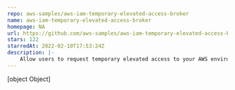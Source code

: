 ```yaml
---
repo: aws-samples/aws-iam-temporary-elevated-access-broker
name: aws-iam-temporary-elevated-access-broker
homepage: NA
url: https://github.com/aws-samples/aws-iam-temporary-elevated-access-broker
stars: 122
starredAt: 2022-02-10T17:53:24Z
description: |-
    Allow users to request temporary elevated access to your AWS environment
---
```


[object Object]
